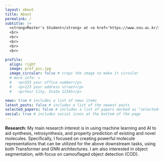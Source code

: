 ```yaml
---
layout: about
title: About
permalink: /
subtitle: |+ 
  <strong>Master's Student</strong> at <a href='https://www.snu.ac.kr/index.html'>Seoul National University</a>.<br>
  <br>
  <br>
  <br>
  <br>
  <br>

profile:
  align: right
  image: prof_pic.jpg
  image_circular: false # crops the image to make it circular
  # more_info: >
  #   <p>555 your office number</p>
  #   <p>123 your address street</p>
  #   <p>Your City, State 12345</p>

news: true # includes a list of news items
latest_posts: false # includes a list of the newest posts
selected_papers: false # includes a list of papers marked as "selected={true}"
social: true # includes social icons at the bottom of the page
---
```


**Research:** My main research interest is in using machine learning and AI to aid synthesis, retrosynthesis, and property prediction of existing and novel molecules. Specifically, I focused on creating powerful molecule representations that can be utilized for the above downstream tasks, using both Transformer and GNN architectures. I am also interested in object segmentation, with focus on camouflaged object detection (COD).